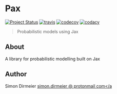 # Pax

[![Project Status](http://www.repostatus.org/badges/latest/concept.svg)](http://www.repostatus.org/#concept)
[![travis](https://img.shields.io/travis/dirmeier/pax/master.svg?&logo=travis)](https://travis-ci.org/dirmeier/pax/)
[![codecov](https://codecov.io/gh/dirmeier/pax/branch/master/graph/badge.svg)](https://codecov.io/gh/dirmeier/pax)
[![codacy](https://app.codacy.com/project/badge/Grade/c101def3b1d34481a3b72109852f4f8d)](https://www.codacy.com/manual/simon-dirmeier/pax?utm_source=github.com&amp;utm_medium=referral&amp;utm_content=dirmeier/modelframe&amp;utm_campaign=Badge_Grade)

> Probabilistic models using Jax

## About

A library for probabilistic modelling built on Jax

## Author

Simon Dirmeier <a href="mailto:simon.dirmeier @ protonmail com">simon.dirmeier @ protonmail com</a